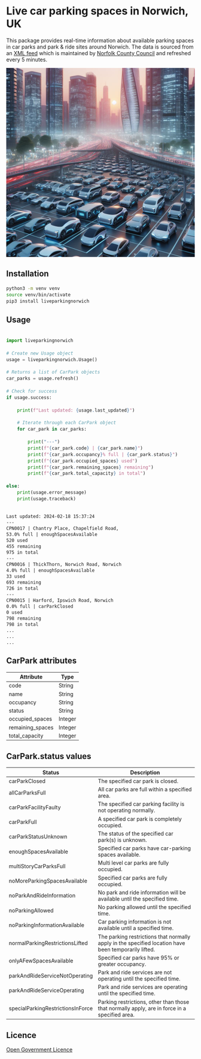 # Live car parking spaces in Norwich, UK

This package provides real-time information about available parking spaces in car parks and park & ride sites around Norwich. The data is sourced from an [XML feed](https://www.data.gov.uk/dataset/b6e83001-fb1e-43e8-9ef1-a522b226160a/norfolk-county-council-live-car-park-data) which is maintained by [Norfolk County Council](https://www.data.gov.uk/dataset/b6e83001-fb1e-43e8-9ef1-a522b226160a/norfolk-county-council-live-car-park-data) and refreshed every 5 minutes.

![Car park](https://raw.githubusercontent.com/exactful/live-parking-norwich/main/carpark.png)

## Installation

```bash
python3 -m venv venv
source venv/bin/activate
pip3 install liveparkingnorwich
```

## Usage

```python

import liveparkingnorwich

# Create new Usage object
usage = liveparkingnorwich.Usage()

# Returns a list of CarPark objects
car_parks = usage.refresh()

# Check for success
if usage.success:

    print(f"Last updated: {usage.last_updated}")

    # Iterate through each CarPark object
    for car_park in car_parks:

        print("---")
        print(f"{car_park.code} | {car_park.name}")
        print(f"{car_park.occupancy}% full | {car_park.status}")
        print(f"{car_park.occupied_spaces} used")
        print(f"{car_park.remaining_spaces} remaining")
        print(f"{car_park.total_capacity} in total")

else:
    print(usage.error_message)
    print(usage.traceback)

```

```text

Last updated: 2024-02-18 15:37:24
---
CPN0017 | Chantry Place, Chapelfield Road,
53.0% full | enoughSpacesAvailable
520 used
455 remaining
975 in total
---
CPN0016 | ThickThorn, Norwich Road, Norwich
4.0% full | enoughSpacesAvailable
33 used
693 remaining
726 in total
---
CPN0015 | Harford, Ipswich Road, Norwich
0.0% full | carParkClosed
0 used
798 remaining
798 in total
...
...
...

```

## CarPark attributes

| Attribute | Type |
|-----------|------|
| code | String |
| name | String |
| occupancy | String |
| status | String |
| occupied_spaces | Integer |
| remaining_spaces | Integer |
| total_capacity | Integer |

## CarPark.status values

| Status | Description |
|-------|-------------|
| carParkClosed | The specified car park is closed. |
| allCarParksFull | All car parks are full within a specified area. |
| carParkFacilityFaulty | The specified car parking facility is not operating normally. |
| carParkFull | A specified car park is completely occupied.                                    |
| carParkStatusUnknown | The status of the specified car park(s) is unknown. |
| enoughSpacesAvailable | Specified car parks have car-parking spaces available. |
| multiStoryCarParksFull | Multi level car parks are fully occupied. |
| noMoreParkingSpacesAvailable | Specified car parks are fully occupied. |
| noParkAndRideInformation | No park and ride information will be available until the specified time. |
| noParkingAllowed | No parking allowed until the specified time. |
| noParkingInformationAvailable | Car parking information is not available until a specified time. |
| normalParkingRestrictionsLifted | The parking restrictions that normally apply in the specified location have been temporarily lifted. |
| onlyAFewSpacesAvailable | Specified car parks have 95% or greater occupancy. |
| parkAndRideServiceNotOperating | Park and ride services are not operating until the specified time. |
| parkAndRideServiceOperating | Park and ride services are operating until the specified time. |
| specialParkingRestrictionsInForce | Parking restrictions, other than those that normally apply, are in force in a specified area. |

## Licence

[Open Government Licence](https://www.nationalarchives.gov.uk/doc/open-government-licence/version/3/)